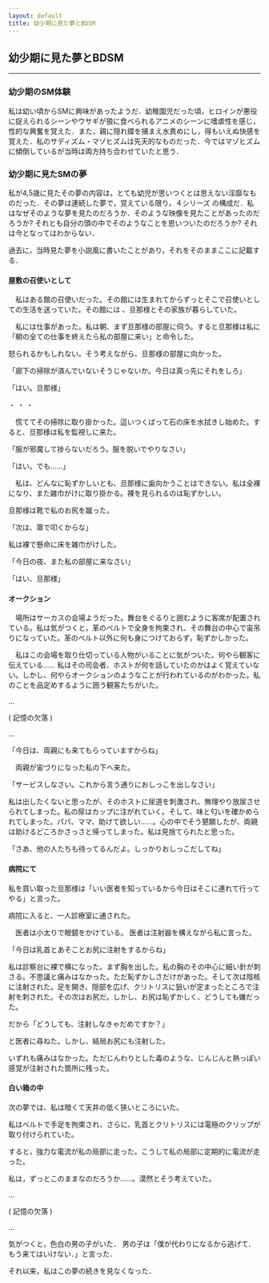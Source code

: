 ```yaml
---
layout: default
title: 幼少期に見た夢とBDSM
---
```


## 幼少期に見た夢とBDSM
---
### 幼少期のSM体験
私は幼い頃からSMに興味があったようだ．幼稚園児だった頃，ヒロインが悪役に捉えられるシーンやウサギが狼に食べられるアニメのシーンに嗜虐性を感じ，性的な興奮を覚えた．また，親に隠れ蝶を捕まえ水責めにし，得もいえぬ快感を覚えた．私のサディズム・マゾヒズムは先天的なものだった．今ではマゾヒズムに傾倒しているが当時は両方持ち合わせていたと思う．

### 幼少期に見たSMの夢
私が4,5歳に見たその夢の内容は，とても幼児が思いつくとは思えない淫靡なものだった．その夢は連続した夢で，覚えている限り，４シリーズ の構成だ．私はなぜそのような夢を見たのだろうか．そのような映像を見たことがあったのだろうか? それとも自分の頭の中でそのようなことを思いついたのだろうか? それは今となってはわからない．

過去に，当時見た夢を小説風に書いたことがあり，それをそのままここに記載する．


#### 屋敷の召使いとして

　私はある館の召使いだった。その館には生まれてからずっとそこで召使いとしての生活を送っていた。その館には 、旦那様とその家族が暮らしていた。



　私には仕事があった。私は朝、まず旦那様の部屋に伺う。すると旦那様は私に「朝の全ての仕事を終えたら私の部屋に来い」と命令した。



怒られるかもしれない。そう考えながら、旦那様の部屋に向かった。

「廊下の掃除が済んでいないそうじゃないか。今日は真っ先にそれをしろ」

「はい。旦那様」

・
・
・

　慌ててその掃除に取り掛かった。這いつくばって石の床を水拭きし始めた。すると、旦那様は私を監視しに来た。

「服が邪魔して捗らないだろう。服を脱いでやりなさい」

「はい。でも……」

 　私は、どんなに恥ずかしいとも、旦那様に歯向かうことはできない。私は全裸になり、また雑巾がけに取り掛かる。裸を見られるのは恥ずかしい。

旦那様は靴で私のお尻を蹴った。

「次は、箒で叩くからな」

私は裸で懸命に床を雑巾がけした。

「今日の夜、また私の部屋に来なさい」

「はい、旦那様」


#### オークション
　場所はサーカスの会場ようだった。舞台をぐるりと囲むように客席が配置されている。私は気がつくと，革のベルトで全身を拘束され、その舞台の中心で宙吊りになっていた。革のベルト以外に何も身につけておらず，恥ずかしかった。


　私はこの会場を取り仕切っている人物がいることに気がついた。何やら観客に伝えている…… 私はその司会者、ホストが何を話していたのかはよく覚えていない。しかし、何やらオークションのようなことが行われているのがわかった。私のことを品定めするように囲う観客たちがいた。



…

( 記憶の欠落 )

…

 

「今日は、両親にも来てもらっていますからね」

 　両親が宙づりになった私の下へ来た。　

「サービスしなさい。これから言う通りにおしっこを出しなさい」

 私は出したくないと思ったが、そのホストに尿道を刺激され、無理やり放尿させられてしまった。私の尿はカップに注がれていく。そして、味と匂いを確かめられてしまった。パパ、ママ、助けて欲しい……。心の中でそう懇願したが、両親は助けるどころかさっさと帰ってしまった。私は見捨てられたと思った。

「さあ、他の人たちも待ってるんだよ。しっかりおしっこだしてね」


#### 病院にて

私を買い取った旦那様は「いい医者を知っているから今日はそこに連れて行ってやる」と言った。



病院に入ると、一人診療室に通された。




　医者は小太りで眼鏡をかけている。 医者は注射器を構えながら私に言った。

「今日は乳首とあそことお尻に注射をするからね」



私は診察台に裸で横になった。まず胸を出した。私の胸のその中心に細い針が刺さる。不思議と痛みはなかった。ただ恥ずかしさだけがあった。そして次は陰核に注射された。足を開き、隠部を広げ、クリトリスに狙いが定まったところで注射を刺された。その次はお尻だ。しかし、お尻は恥ずかしく、どうしても嫌だった。

だから「どうしても、注射しなきゃだめですか？」

と医者に尋ねた。しかし、結局お尻にも注射した。



いずれも痛みはなかった。ただじんわりとした毒のような、じんじんと熱っぽい感覚が注射された箇所に残った。


#### 白い箱の中

次の夢では、私は暗くて天井の低く狭いところにいた。

私はベルトで手足を拘束され、さらに、乳首とクリトリスには電極のクリップが取り付けられていた。

すると，強力な電流が私の局部に走った。こうして私の局部に定期的に電流が走った。

私は，ずっとこのままなのだろうか……。漠然とそう考えていた。


…

( 記憶の欠落 )

…

気がつくと，色白の男の子がいた．
男の子は「僕が代わりになるから逃げて．もう来てはいけない．」と言った．

それ以来，私はこの夢の続きを見なくなった．


